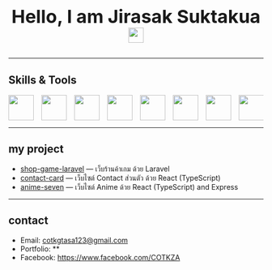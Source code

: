 <h2 align="center" style="font-size: 36px; font-weight: bold;">
  Hello, I am Jirasak Suktakua
  <img src="https://media.giphy.com/media/hvRJCLFzcasrR4ia7z/giphy.gif" width="30">
</h2>

---

##  Skills & Tools
<div style="display:flex; gap:15px; flex-wrap:nowrap; overflow-x:auto; align-items:center;">
  <a href="https://reactjs.org" target="_blank">
    <img src="https://img.icons8.com/?size=100&id=asWSSTBrDlTW&format=png&color=61DAFB" width="50" height="50"/>
  </a>
  <a href="https://laravel.com/" target="_blank">
    <img src="https://upload.wikimedia.org/wikipedia/commons/thumb/9/9a/Laravel.svg/640px-Laravel.svg.png" width="50" height="50"/>
  </a>
  <a href="https://git-scm.com/" target="_blank">
    <img src="https://upload.wikimedia.org/wikipedia/commons/thumb/3/3f/Git_icon.svg/640px-Git_icon.svg.png" width="50" height="50"/>
  </a>
  <a href="https://nodejs.org" target="_blank">
    <img src="https://upload.wikimedia.org/wikipedia/commons/thumb/d/d9/Node.js_logo.svg/640px-Node.js_logo.svg.png" width="50" height="50" />
  </a>
  <a href="https://expressjs.com/" target="_blank">
    <img src="https://img.icons8.com/color/512/express-js.png" width="50" height="50" />
  </a>
  <a href="https://www.mysql.com" target="_blank">
    <img src="https://cdn.freebiesupply.com/logos/large/2x/mysql-5-logo-png-transparent.png" width="50" height="50" />
  </a>
  <a href="https://www.microsoft.com/en-us/sql-server/sql-server-downloads" target="_blank">
    <img src="https://img.icons8.com/?size=512&id=laYYF3dV0Iew&format=png" width="50" height="50" />
  </a>
  <a href="https://www.docker.com/" target="_blank">
    <img src="https://img.icons8.com/fluent/512/docker.png" width="50" height="50" />
  </a>
  <a href="https://tailwindcss.com/" target="_blank">
    <img src="https://upload.wikimedia.org/wikipedia/commons/thumb/d/d5/Tailwind_CSS_Logo.svg/2560px-Tailwind_CSS_Logo.svg.png" width="50" height="50" />
  </a>
  <a href="https://getbootstrap.com/docs/5.0/about/brand/" target="_blank">
    <img src="https://upload.wikimedia.org/wikipedia/commons/thumb/b/b2/Bootstrap_logo.svg/2560px-Bootstrap_logo.svg.png" width="50" height="50" />
  </a>
  <a href="https://developer.mozilla.org/en-US/docs/Glossary/HTML5" target="_blank">
    <img src="https://upload.wikimedia.org/wikipedia/commons/thumb/6/61/HTML5_logo_and_wordmark.svg/2048px-HTML5_logo_and_wordmark.svg.png" width="50" height="50" />
  </a>
  <a href="https://www.typescriptlang.org/" target="_blank">
    <img src="https://upload.wikimedia.org/wikipedia/commons/thumb/4/4c/Typescript_logo_2020.svg/1024px-Typescript_logo_2020.svg.png" width="50" height="50" />
  </a>
  <a href="https://developer.mozilla.org/en-US/docs/Web/JavaScript" target="_blank">
    <img src="https://cdn.freebiesupply.com/logos/large/2x/logo-javascript-logo-png-transparent.png" width="50" height="50" />
  </a>
  <a href="https://vite.dev/" target="_blank">
    <img src="https://upload.wikimedia.org/wikipedia/commons/thumb/f/f1/Vitejs-logo.svg/1200px-Vitejs-logo.svg.png" width="50" height="50" />
  </a>
  <a href="https://vuejs.org/" target="_blank">
    <img src="https://upload.wikimedia.org/wikipedia/commons/thumb/9/95/Vue.js_Logo_2.svg/1200px-Vue.js_Logo_2.svg.png" width="50" height="50" />
  </a>
  <a href="https://sequelize.org/" target="_blank">
    <img src="https://cdn.freebiesupply.com/logos/large/2x/sequelize-logo-svg-vector.svg" width="50" height="50" />
  </a>
  <a href="https://daisyui.com/" target="_blank">
    <img src="https://img.daisyui.com/images/daisyui/daisyui-logo-2000.png" width="50" height="50" />
  </a>
  <a href="https://developer.mozilla.org/en-US/docs/Web/CSS" target="_blank">
    <img src="https://cdn.freebiesupply.com/logos/large/2x/css3-logo-png-transparent.png" width="50" height="50" />
  </a>
</div>

---

##  my project
- [shop-game-laravel](https://github.com/COTKZA/shop-game-laravel) — เว็บร้านค้าเกม ด้วย Laravel
- [contact-card](https://github.com/COTKZA/anime-seven.git) — เว็บไซต์ Contact ส่วนตัว ด้วย React (TypeScript)
- [anime-seven](https://github.com/COTKZA/web-portfolio) — เว็บไซต์ Anime  ด้วย React (TypeScript) and Express

---

## contact
- Email: cotkgtasa123@gmail.com
- Portfolio: **   
- Facebook: https://www.facebook.com/COTKZA
